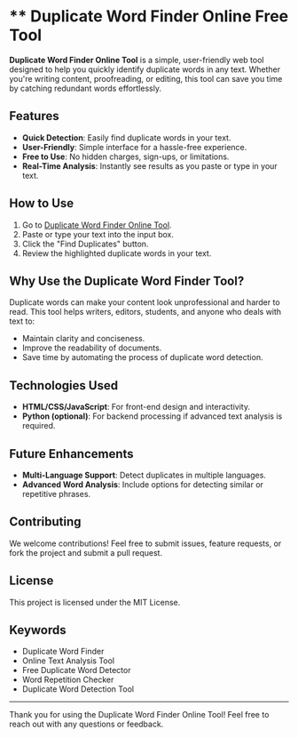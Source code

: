 # ** Duplicate Word Finder Online Free Tool

**Duplicate Word Finder Online Tool** is a simple, user-friendly web tool designed to help you quickly identify duplicate words in any text. Whether you're writing content, proofreading, or editing, this tool can save you time by catching redundant words effortlessly.

## Features

- **Quick Detection**: Easily find duplicate words in your text.
- **User-Friendly**: Simple interface for a hassle-free experience.
- **Free to Use**: No hidden charges, sign-ups, or limitations.
- **Real-Time Analysis**: Instantly see results as you paste or type in your text.

## How to Use

1. Go to [Duplicate Word Finder Online Tool](https://duplicatewordfinder.com/).
2. Paste or type your text into the input box.
3. Click the "Find Duplicates" button.
4. Review the highlighted duplicate words in your text.

## Why Use the Duplicate Word Finder Tool?

Duplicate words can make your content look unprofessional and harder to read. This tool helps writers, editors, students, and anyone who deals with text to:
- Maintain clarity and conciseness.
- Improve the readability of documents.
- Save time by automating the process of duplicate word detection.

## Technologies Used

- **HTML/CSS/JavaScript**: For front-end design and interactivity.
- **Python (optional)**: For backend processing if advanced text analysis is required.

## Future Enhancements

- **Multi-Language Support**: Detect duplicates in multiple languages.
- **Advanced Word Analysis**: Include options for detecting similar or repetitive phrases.

## Contributing

We welcome contributions! Feel free to submit issues, feature requests, or fork the project and submit a pull request.

## License

This project is licensed under the MIT License.

## Keywords

- Duplicate Word Finder
- Online Text Analysis Tool
- Free Duplicate Word Detector
- Word Repetition Checker
- Duplicate Word Detection Tool

---

Thank you for using the Duplicate Word Finder Online Tool! Feel free to reach out with any questions or feedback.

